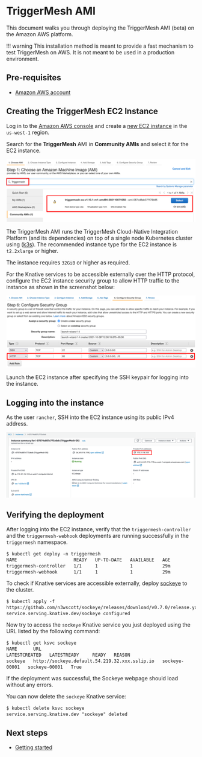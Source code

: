 # TriggerMesh AMI

This document walks you through deploying the TriggerMesh AMI (beta) on the Amazon AWS platform.

!!! warning
    This installation method is meant to provide a fast mechanism to test TriggerMesh on AWS. It is not meant to be used in a production environment.
    
## Pre-requisites

* [Amazon AWS account](https://aws.amazon.com)

## Creating the TriggerMesh EC2 Instance

Log in to the [Amazon AWS console](https://us-west-1.console.aws.amazon.com/ec2/v2/home?region=us-west-1#Home:) and create a [new EC2 instance](https://us-west-1.console.aws.amazon.com/ec2/v2/home?region=us-west-1#LaunchInstanceWizard:) in the `us-west-1` region. 

Search for the **TriggerMesh** AMI in **Community AMIs** and select it for the EC2 instance.

![TriggerMesh AMI Search](../assets/images/triggermesh-ami/search_ami.png)

The TriggerMesh AMI runs the TriggerMesh Cloud-Native Integration Platform (and its dependencies) on top of a single node Kubernetes cluster using ([k3s](https://k3s.io/)). The recommended instance type for the EC2 instance is `t2.2xlarge` or higher. 

The instance requires `32GiB` or higher as required.

For the Knative services to be accessible externally over the HTTP protocol, configure the EC2 instance security group to allow HTTP traffic to the instance as shown in the screenshot below:

![EC2 Security Groups](../assets/images/triggermesh-ami/security_groups.png)

Launch the EC2 instance after specifying the SSH keypair for logging into the instance.

## Logging into the instance

As the user `rancher`, SSH into the EC2 instance using its public IPv4 address.

![EC2 Instance Details](../assets/images/triggermesh-ami/instance_details.png)

## Verifying the deployment

After logging into the EC2 instance, verify that the `triggermesh-controller` and the `triggermesh-webhook` deployments are running successfully in the `triggermesh` namespace.

```console
$ kubectl get deploy -n triggermesh
NAME                     READY   UP-TO-DATE   AVAILABLE   AGE
triggermesh-controller   1/1     1            1           29m
triggermesh-webhook      1/1     1            1           29m
```

To check if Knative services are accessible externally, deploy [sockeye](https://github.com/n3wscott/sockeye) to the cluster.

```console
$ kubectl apply -f https://github.com/n3wscott/sockeye/releases/download/v0.7.0/release.yaml
service.serving.knative.dev/sockeye configured
```

Now try to access the `sockeye` Knative service you just deployed using the URL listed by the following command:

```console
$ kubectl get ksvc sockeye
NAME      URL                                             LATESTCREATED   LATESTREADY     READY   REASON
sockeye   http://sockeye.default.54.219.32.xxx.sslip.io   sockeye-00001   sockeye-00001   True
```

If the deployment was successful, the Sockeye webpage should load without any errors.

You can now delete the `sockeye` Knative service:

```console
$ kubectl delete ksvc sockeye
service.serving.knative.dev "sockeye" deleted
```

## Next steps

* [Getting started](gettingstarted.md)
